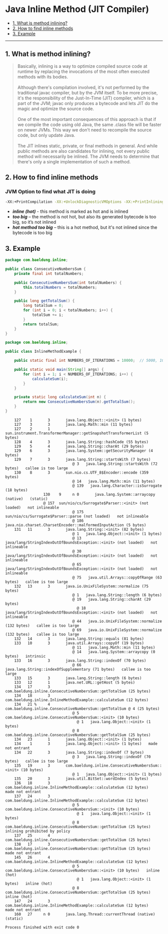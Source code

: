 # Java Inline Method (JIT Compiler)
- [1. What is method inlining?](#1-what-is-method-inlining)
- [2. How to find inline methods](#2-how-to-find-inline-methods)
- [3. Example](#3-example) 

---
## 1. What is method inlining?
> Basically, inlining is a way to optimize compiled source code at runtime by replacing the invocations of the most often executed methods with its bodies.<br/><br/>
> Although there's compilation involved, it's not performed by the traditional javac compiler, but by the JVM itself. To be more precise, it's the responsibility of the Just-In-Time (JIT) compiler, which is a part of the JVM; javac only produces a bytecode and lets JIT do the magic and optimize the source code.<br/><br/>
> One of the most important consequences of this approach is that if we compile the code using old Java, the same .class file will be faster on newer JVMs. This way we don’t need to recompile the source code, but only update Java.<br/><br/>
> The JIT inlines static, private, or final methods in general. And while public methods are also candidates for inlining, not every public method will necessarily be inlined. The JVM needs to determine that there's only a single implementation of such a method.

## 2. How to find inline methods
### JVM Option to find what JIT is doing
```bash
-XX:+PrintCompilation -XX:+UnlockDiagnosticVMOptions -XX:+PrintInlining
```

- **_inline (hot)_** - this method is marked as hot and is inlined
- **_too big_** – the method is not hot, but also its generated bytecode is too big, so it’s not inlined
- **_hot method too big_** – this is a hot method, but it's not inlined since the bytecode is too big

## 3. Example
```java
package com.baeldung.inline;

public class ConsecutiveNumbersSum {
    private final int totalNumbers;

    public ConsecutiveNumbersSum(int totalNumbers) {
        this.totalNumbers = totalNumbers;
    }

    public long getTotalSum() {
        long totalSum = 0;
        for (int i = 0; i < totalNumbers; i++) {
            totalSum += i;
        }
        return totalSum;
    }
}
```

```java
package com.baeldung.inline;

public class InlineMethodExample {

    public static final int NUMBERS_OF_ITERATIONS = 10000;  // 5000, 10000, 15000

    public static void main(String[] args) {
        for (int i = 1; i < NUMBERS_OF_ITERATIONS; i++) {
            calculateSum(i);
        }
    }

    private static long calculateSum(int n) {
        return new ConsecutiveNumbersSum(n).getTotalSum();
    }
}
```

```text
    127    1       3       java.lang.Object::<init> (1 bytes)
    127    3       3       java.lang.Math::min (11 bytes)
    127    2       1       sun.instrument.TransformerManager::getSnapshotTransformerList (5 bytes)
    128    4       3       java.lang.String::hashCode (55 bytes)
    129    5       4       java.lang.String::charAt (29 bytes)
    129    6       3       java.lang.System::getSecurityManager (4 bytes)
    129    7       3       java.lang.String::startsWith (7 bytes)
                              @ 3   java.lang.String::startsWith (72 bytes)   callee is too large
    130    8       3       sun.nio.cs.UTF_8$Encoder::encode (359 bytes)
                              @ 14   java.lang.Math::min (11 bytes)
                              @ 139   java.lang.Character::isSurrogate (18 bytes)
                 130    9     n 0       java.lang.System::arraycopy (native)   (static)
                 @ 157  sun/nio/cs/Surrogate$Parser::<init> (not loaded)   not inlineable
                              @ 175  sun/nio/cs/Surrogate$Parser::parse (not loaded)   not inlineable
                              @ 186   java.nio.charset.CharsetEncoder::malformedInputAction (5 bytes)
    131   11       3       java.lang.String::<init> (82 bytes)
                              @ 1   java.lang.Object::<init> (1 bytes)
                              @ 13  java/lang/StringIndexOutOfBoundsException::<init> (not loaded)   not inlineable
                              @ 30  java/lang/StringIndexOutOfBoundsException::<init> (not loaded)   not inlineable
                              @ 65  java/lang/StringIndexOutOfBoundsException::<init> (not loaded)   not inlineable
                              @ 75   java.util.Arrays::copyOfRange (63 bytes)   callee is too large
    132   13       3       java.io.UnixFileSystem::normalize (75 bytes)
                              @ 1   java.lang.String::length (6 bytes)
                              @ 19   java.lang.String::charAt (29 bytes)
                                @ 18  java/lang/StringIndexOutOfBoundsException::<init> (not loaded)   not inlineable
                              @ 44   java.io.UnixFileSystem::normalize (132 bytes)   callee is too large
                              @ 69   java.io.UnixFileSystem::normalize (132 bytes)   callee is too large
    132   14       3       java.lang.String::equals (81 bytes)
    133   10       3       java.util.Arrays::copyOf (19 bytes)
                              @ 11   java.lang.Math::min (11 bytes)
                              @ 14   java.lang.System::arraycopy (0 bytes)   intrinsic
    133   16       3       java.lang.String::indexOf (70 bytes)
                              @ 66   java.lang.String::indexOfSupplementary (71 bytes)   callee is too large
    133   15       3       java.lang.String::length (6 bytes)
    133   12       1       java.net.URL::getHost (5 bytes)
    134   17       3       com.baeldung.inline.ConsecutiveNumbersSum::getTotalSum (25 bytes)
    134   18       3       com.baeldung.inline.InlineMethodExample::calculateSum (12 bytes)
    134   21 %     4       com.baeldung.inline.ConsecutiveNumbersSum::getTotalSum @ 4 (25 bytes)
                              @ 5   com.baeldung.inline.ConsecutiveNumbersSum::<init> (10 bytes)
                                @ 1   java.lang.Object::<init> (1 bytes)
                              @ 8   com.baeldung.inline.ConsecutiveNumbersSum::getTotalSum (25 bytes)
    134   23       1       java.lang.Object::<init> (1 bytes)
    134    1       3       java.lang.Object::<init> (1 bytes)   made not entrant
    134   22       3       java.lang.String::indexOf (7 bytes)
                              @ 3   java.lang.String::indexOf (70 bytes)   callee is too large
    135   19       3       com.baeldung.inline.ConsecutiveNumbersSum::<init> (10 bytes)
                              @ 1   java.lang.Object::<init> (1 bytes)
    135   20       3       java.util.BitSet::wordIndex (5 bytes)
    136   18       3       com.baeldung.inline.InlineMethodExample::calculateSum (12 bytes)   made not entrant
    137   24       3       com.baeldung.inline.InlineMethodExample::calculateSum (12 bytes)
                              @ 5   com.baeldung.inline.ConsecutiveNumbersSum::<init> (10 bytes)
                                @ 1   java.lang.Object::<init> (1 bytes)
                              @ 8   com.baeldung.inline.ConsecutiveNumbersSum::getTotalSum (25 bytes)   inlining prohibited by policy
    137   25       4       com.baeldung.inline.ConsecutiveNumbersSum::getTotalSum (25 bytes)
    138   17       3       com.baeldung.inline.ConsecutiveNumbersSum::getTotalSum (25 bytes)   made not entrant
    145   26       4       com.baeldung.inline.InlineMethodExample::calculateSum (12 bytes)
                              @ 5   com.baeldung.inline.ConsecutiveNumbersSum::<init> (10 bytes)   inline (hot)
                                @ 1   java.lang.Object::<init> (1 bytes)   inline (hot)
                              @ 8   com.baeldung.inline.ConsecutiveNumbersSum::getTotalSum (25 bytes)   inline (hot)
    147   24       3       com.baeldung.inline.InlineMethodExample::calculateSum (12 bytes)   made not entrant
    160   27     n 0       java.lang.Thread::currentThread (native)   (static)

Process finished with exit code 0
```